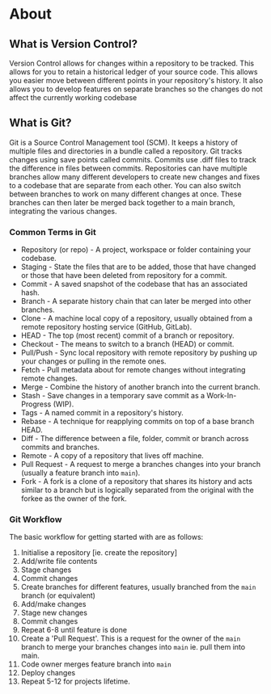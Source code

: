 # About

## What is Version Control?

Version Control allows for changes within a repository to be tracked. This allows for you to retain a historical ledger of your source code. This allows you easier move between different points in your repository's history. It also allows you to develop features on separate branches so the changes do not affect the currently working codebase

## What is Git?

Git is a Source Control Management tool (SCM). It keeps a history of multiple files and directories in a bundle called a repository. Git tracks changes using save points called commits. Commits use .diff files to track the difference in files between commits. Repositories can have multiple branches allow many different developers to create new changes and fixes to a codebase that are separate from each other. You can also switch between branches to work on many different changes at once. These branches can then later be merged back together to a main branch, integrating the various changes.

### Common Terms in Git

- Repository (or repo) - A project, workspace or folder containing your codebase.
- Staging - State the files that are to be added, those that have changed or those that have been deleted from repository for a commit.
- Commit - A saved snapshot of the codebase that has an associated hash.
- Branch - A separate history chain that can later be merged into other branches.
- Clone - A machine local copy of a repository, usually obtained from a remote repository hosting service (GitHub, GitLab).
- HEAD - The top (most recent) commit of a branch or repository.
- Checkout - The means to switch to a branch (HEAD) or commit.
- Pull/Push - Sync local repository with remote repository by pushing up your changes or pulling in the remote ones.
- Fetch - Pull metadata about for remote changes without integrating remote changes.
- Merge - Combine the history of another branch into the current branch.
- Stash - Save changes in a temporary save commit as a Work-In-Progress (WIP).
- Tags - A named commit in a repository's history.
- Rebase - A technique for reapplying commits on top of a base branch HEAD.
- Diff - The difference between a file, folder, commit or branch across commits and branches.
- Remote -  A copy of a repository that lives off machine.
- Pull Request - A request to merge a branches changes into your branch (usually a feature branch into `main`).
- Fork -  A fork is a clone of a repository that shares its history and acts similar to a branch but is logically separated from the original with the forkee as the owner of the fork.

### Git Workflow

The basic workflow for getting started with  are as follows:

1. Initialise a repository [ie. create the repository]
2. Add/write file contents
3. Stage changes
4. Commit changes
5. Create branches for different features, usually branched from the `main` branch (or equivalent)
6. Add/make changes
7. Stage new changes
8. Commit changes
9. Repeat 6-8 until feature is done
10. Create a 'Pull Request'. This is a request for the owner of the `main` branch to merge your branches changes into `main` ie. pull them into main.
11. Code owner merges feature branch into `main`
12. Deploy changes
13. Repeat 5-12 for projects lifetime.
